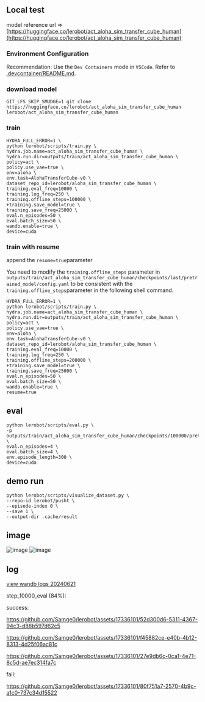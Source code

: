 ## Local test

model reference url => [https://huggingface.co/lerobot/act_aloha_sim_transfer_cube_human](https://huggingface.co/lerobot/act_aloha_sim_transfer_cube_human)


### Environment Configuration
Recommendation: Use the `Dev Containers` mode in `VSCode`. Refer to [.devcontainer/README.md](.devcontainer/README.md).


### download model
```shell
GIT_LFS_SKIP_SMUDGE=1 git clone https://huggingface.co/lerobot/act_aloha_sim_transfer_cube_human lerobot/act_aloha_sim_transfer_cube_human 
```


### train
```shell
HYDRA_FULL_ERROR=1 \
python lerobot/scripts/train.py \
hydra.job.name=act_aloha_sim_transfer_cube_human \
hydra.run.dir=outputs/train/act_aloha_sim_transfer_cube_human \
policy=act \
policy.use_vae=true \
env=aloha \
env.task=AlohaTransferCube-v0 \
dataset_repo_id=lerobot/aloha_sim_transfer_cube_human \
training.eval_freq=10000 \
training.log_freq=250 \
training.offline_steps=100000 \
+training.save_model=true \
training.save_freq=25000 \
eval.n_episodes=50 \
eval.batch_size=50 \
wandb.enable=true \
device=cuda
```


### train with resume

append the `resume=true`parameter

You need to modify the `training.offline_steps` parameter in `outputs/train/act_aloha_sim_transfer_cube_human/checkpoints/last/pretrained_model/config.yaml` to be consistent with the `training.offline_steps`parameter in the following shell command.

```shell
HYDRA_FULL_ERROR=1 \
python lerobot/scripts/train.py \
hydra.job.name=act_aloha_sim_transfer_cube_human \
hydra.run.dir=outputs/train/act_aloha_sim_transfer_cube_human \
policy=act \
policy.use_vae=true \
env=aloha \
env.task=AlohaTransferCube-v0 \
dataset_repo_id=lerobot/aloha_sim_transfer_cube_human \
training.eval_freq=10000 \
training.log_freq=250 \
training.offline_steps=200000 \
+training.save_model=true \
training.save_freq=25000 \
eval.n_episodes=50 \
eval.batch_size=50 \
wandb.enable=true \
resume=true
```

## eval
```shell
python lerobot/scripts/eval.py \
-p outputs/train/act_aloha_sim_transfer_cube_human/checkpoints/100000/pretrained_model \
eval.n_episodes=4 \
eval.batch_size=4 \
env.episode_length=300 \
device=cuda
```


## demo run
```shell
python lerobot/scripts/visualize_dataset.py \
--repo-id lerobot/pusht \
--episode-index 0 \
--save 1 \
--output-dir .cache/result
```

## image
![image](https://github.com/Samge0/lerobot/assets/17336101/a1c44a5e-c28d-453a-8d8d-f636e56e4bdf)
![image](https://github.com/Samge0/lerobot/assets/17336101/d74d5892-14d3-4547-a985-25f630352707)


## log
[view wandb logs 20240621](https://wandb.ai/samge/lerobot/runs/jhy9hmpq/logs?nw=nwusersamge)

step_10000_eval (84%):

success:


https://github.com/Samge0/lerobot/assets/17336101/52d300d6-5311-4367-94c3-d88b597d62c5



https://github.com/Samge0/lerobot/assets/17336101/f45882ce-e40b-4b12-8313-4d25f06ac81c



https://github.com/Samge0/lerobot/assets/17336101/27e9db6c-0ca1-4e71-8c5d-ae7ec314fa7c


fail:


https://github.com/Samge0/lerobot/assets/17336101/80f751a7-2570-4b9c-a1c0-737c34d15522